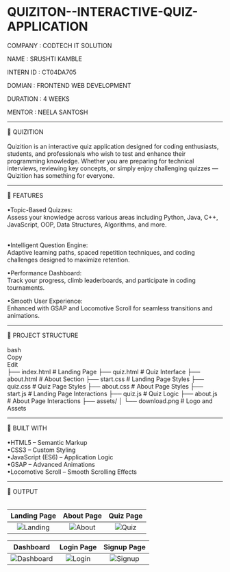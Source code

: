 # QUIZITON--INTERACTIVE-QUIZ-APPLICATION

COMPANY : CODTECH IT SOLUTION

NAME : SRUSHTI KAMBLE

INTERN ID : CT04DA705

DOMIAN : FRONTEND WEB DEVELOPMENT 

DURATION : 4 WEEKS 

MENTOR : NEELA SANTOSH

<hr>
🔗 QUIZITION
<br>
<br>
Quizition is an interactive quiz application designed for coding enthusiasts, students, and professionals who wish to test and enhance their programming knowledge. Whether you are preparing for technical interviews, reviewing key concepts, or simply enjoy challenging quizzes — Quizition has something for everyone.

<hr>
🔗 FEATURES
<br>
<br>
•Topic-Based Quizzes:<br>
Assess your knowledge across various areas including Python, Java, C++, JavaScript, OOP, Data Structures, Algorithms, and more. <br> <br>

•Intelligent Question Engine:<br>
Adaptive learning paths, spaced repetition techniques, and coding challenges designed to maximize retention.<br>

•Performance Dashboard:<br>
Track your progress, climb leaderboards, and participate in coding tournaments.<br>

•Smooth User Experience:<br>
Enhanced with GSAP and Locomotive Scroll for seamless transitions and animations.<br>

<hr>
🔗 PROJECT STRUCTURE
<br>
<br>
bash <br>
Copy<br>
Edit<br>
├── index.html         # Landing Page
├── quiz.html          # Quiz Interface
├── about.html         # About Section
├── start.css          # Landing Page Styles
├── quiz.css           # Quiz Page Styles
├── about.css          # About Page Styles
├── start.js           # Landing Page Interactions
├── quiz.js            # Quiz Logic
├── about.js           # About Page Interactions
├── assets/
│   └── download.png   # Logo and Assets

<hr>
🔗 BUILT WITH
<br>
<br>
•HTML5 – Semantic Markup <br>
•CSS3 – Custom Styling<br>
•JavaScript (ES6) – Application Logic<br>
•GSAP – Advanced Animations<br>
•Locomotive Scroll – Smooth Scrolling Effects<br>

<hr>
🔗 OUTPUT
<br>
<br>

| **Landing Page** | **About Page** | **Quiz Page** |
|:---:|:---:|:---:|
| ![Landing](https://github.com/user-attachments/assets/82874c6c-f030-433a-aa49-85c9d71160e2) | ![About](https://github.com/user-attachments/assets/d87dd9f2-0293-4e46-a7f0-0ce367734e34) | ![Quiz](https://github.com/user-attachments/assets/c0d071af-cf09-4e6a-a603-815be4180c97) |


| **Dashboard** | **Login Page** | **Signup Page** |
|:---:|:---:|:---:|
| ![Dashboard](https://github.com/user-attachments/assets/24c63823-8f02-4657-955e-f5c46ff43f99) | ![Login](https://github.com/user-attachments/assets/3c77bcbf-dd28-42d0-b528-31a6e04ed18b) | ![Signup](https://github.com/user-attachments/assets/41b77edc-7796-400a-9846-2987c4e2b08f) |
